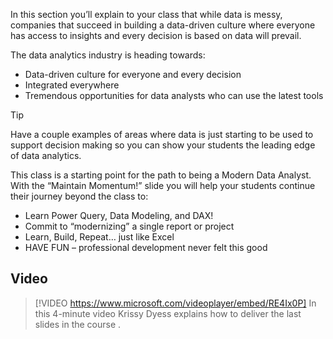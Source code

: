 In this section you’ll explain to your class that while data is messy, companies that succeed in building a data-driven culture where everyone has access to insights and every decision is based on data will prevail.

The data analytics industry is heading towards:
- Data-driven culture for everyone and every decision
- Integrated everywhere
- Tremendous opportunities for data analysts who can use the latest tools

> [!TIP]
> Have a couple examples of areas where data is just starting to be used to support decision making so you can show your students the leading edge of data analytics.


This class is a starting point for the path to being a Modern Data Analyst. With the “Maintain Momentum!” slide you will help your students continue their journey beyond the class to:
- Learn Power Query, Data Modeling, and DAX!
- Commit to “modernizing” a single report or project
- Learn, Build, Repeat… just like Excel
- HAVE FUN – professional development never felt this good 


## Video
> [!VIDEO https://www.microsoft.com/videoplayer/embed/RE4Ix0P] 
> In this 4-minute video Krissy Dyess explains how to deliver the last slides in the course . 
